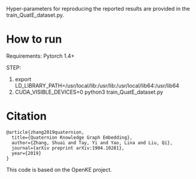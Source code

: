 

Hyper-parameters for reproducing the reported results are provided in the train_QuatE_dataset.py.


# How to run 
Requirements:
Pytorch 1.4+

STEP:

1.  export LD_LIBRARY_PATH=/usr/local/lib:/usr/lib:/usr/local/lib64:/usr/lib64
2.  CUDA_VISIBLE_DEVICES=0 python3 train_QuatE_dataset.py



# Citation

```
@article{zhang2019quaternion,
  title={Quaternion Knowledge Graph Embedding},
  author={Zhang, Shuai and Tay, Yi and Yao, Lina and Liu, Qi},
  journal={arXiv preprint arXiv:1904.10281},
  year={2019}
}
```

This code is based on the OpenKE project.
